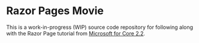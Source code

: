 # Razor Pages Movie

This is a work-in-progress (WIP) source code repository for following along with the Razor Page tutorial from [Microsoft for Core 2.2][Core2.2].

[Core2.2]: <https://docs.microsoft.com/en-us/aspnet/core/tutorials/razor-pages/?view=aspnetcore-2.2>
